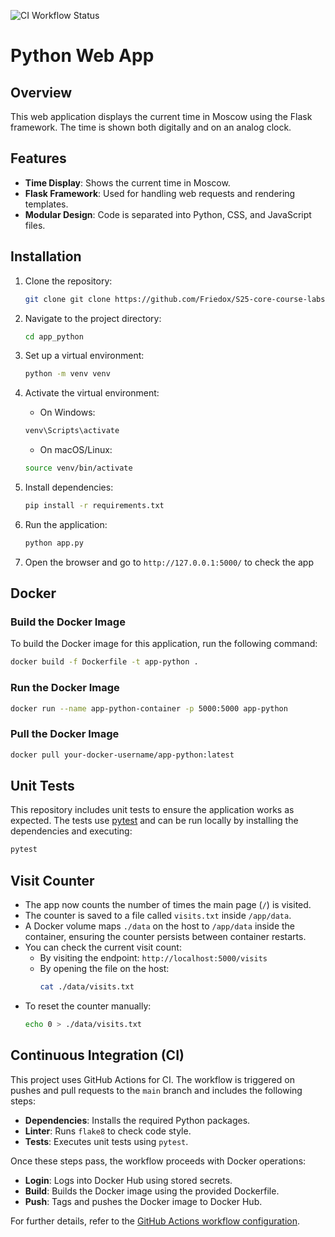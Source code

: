![CI Workflow Status](https://github.com/Friedox/S25-core-course-labs/actions/workflows/ci.yml/badge.svg)

# Python Web App

## Overview

This web application displays the current time in Moscow using the Flask framework. The time is shown both digitally and on an analog clock.

## Features

- **Time Display**: Shows the current time in Moscow.
- **Flask Framework**: Used for handling web requests and rendering templates.
- **Modular Design**: Code is separated into Python, CSS, and JavaScript files.

## Installation

1. Clone the repository:

    ```bash
    git clone git clone https://github.com/Friedox/S25-core-course-labs.git
    ```

2. Navigate to the project directory:

    ```bash
    cd app_python
    ```

3. Set up a virtual environment:

    ```bash
    python -m venv venv
    ```

4. Activate the virtual environment:

    - On Windows:

    ```bash
    venv\Scripts\activate
    ```

    - On macOS/Linux:

    ```bash
    source venv/bin/activate
    ```

5. Install dependencies:

    ```bash
    pip install -r requirements.txt
    ```

6. Run the application:

    ```bash
    python app.py
    ```

7. Open the browser and go to `http://127.0.0.1:5000/` to check the app

## Docker

### Build the Docker Image

To build the Docker image for this application, run the following command:

   ```bash
   docker build -f Dockerfile -t app-python .
   ```

### Run the Docker Image

   ```bash
   docker run --name app-python-container -p 5000:5000 app-python
   ```

### Pull the Docker Image

   ```bash
   docker pull your-docker-username/app-python:latest
   ```

## Unit Tests

This repository includes unit tests to ensure the application works as expected. The tests use [pytest](https://docs.pytest.org/) and can be run locally by installing the dependencies and executing:

```bash
pytest
```

## Visit Counter

- The app now counts the number of times the main page (`/`) is visited.
- The counter is saved to a file called `visits.txt` inside `/app/data`.
- A Docker volume maps `./data` on the host to `/app/data` inside the container, ensuring the counter persists between container restarts.
- You can check the current visit count:
  - By visiting the endpoint: `http://localhost:5000/visits`
  - By opening the file on the host:
    ```bash
    cat ./data/visits.txt
    ```
- To reset the counter manually:
    ```bash
    echo 0 > ./data/visits.txt
    ```

## Continuous Integration (CI)

This project uses GitHub Actions for CI. The workflow is triggered on pushes and pull requests to the `main` branch and includes the following steps:

- **Dependencies**: Installs the required Python packages.
- **Linter**: Runs `flake8` to check code style.
- **Tests**: Executes unit tests using `pytest`.

Once these steps pass, the workflow proceeds with Docker operations:

- **Login**: Logs into Docker Hub using stored secrets.
- **Build**: Builds the Docker image using the provided Dockerfile.
- **Push**: Tags and pushes the Docker image to Docker Hub.

For further details, refer to the [GitHub Actions workflow configuration](.github/workflows/ci.yml).